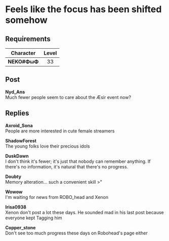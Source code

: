 # Feels like the focus has been shifted somehow
## Requirements
| Character  |Level|
|------------|:---:|
|**NEKO#ΦωΦ**| 33  |

## Post
**Nyd_Ans**<br>
Much fewer people seem to care about the Æsir event now?


## Replies
**Axroid_Sona**<br>
People are more interested in cute female streamers

**ShadowForest**<br>
The young folks love their precious idols

**DuskDawn**<br>
I don't think it's fewer; it's just that nobody can remember anything. If there's no information, it's natural that there's no progress.

**Doubty**<br>
Memory alteration... such a convenient skill >"

**Wowow**<br>
I'm waiting for news from ROBO\_head and Xenon

**Irisa0938**<br>
Xenon don't post a lot these days. He sounded mad in his last post because everyone kept Tagging him

**Copper_stone**<br>
Don't see too much progress these days on Robohead's page either

